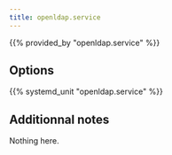 ```yaml
---
title: openldap.service
---
```


{{% provided_by "openldap.service" %}}

## Options

{{% systemd_unit "openldap.service" %}}

## Additionnal notes

Nothing here.